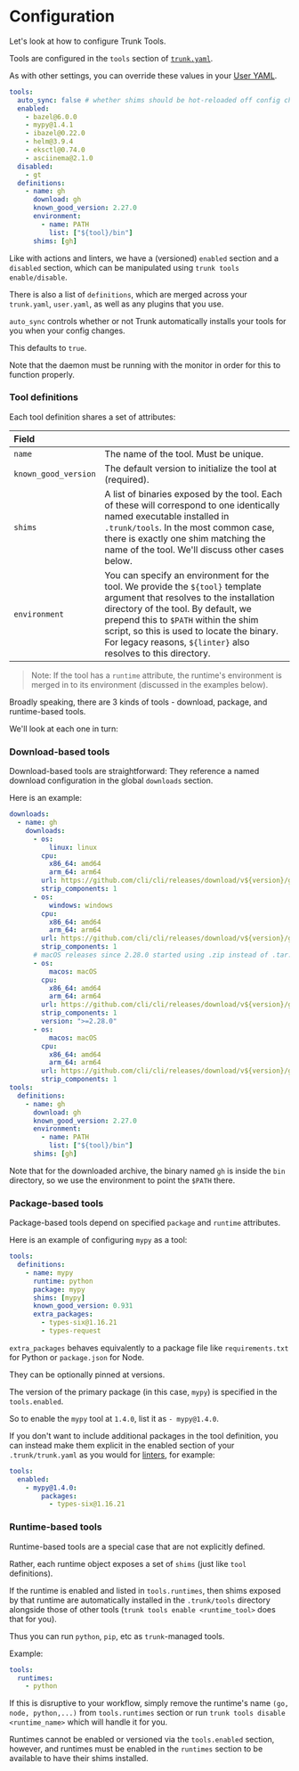 # Configuration

Let's look at how to configure Trunk Tools.

Tools are configured in the `tools` section of [`trunk.yaml`](https://docs.trunk.io/check/reference/trunk-yaml).

As with other settings, you can override these values in your [User YAML](https://docs.trunk.io/check/reference/user-yaml).

```yaml
tools:
  auto_sync: false # whether shims should be hot-reloaded off config changes.
  enabled:
    - bazel@6.0.0
    - mypy@1.4.1
    - ibazel@0.22.0
    - helm@3.9.4
    - eksctl@0.74.0
    - asciinema@2.1.0
  disabled:
    - gt
  definitions:
    - name: gh
      download: gh
      known_good_version: 2.27.0
      environment:
        - name: PATH
          list: ["${tool}/bin"]
      shims: [gh]
```

Like with actions and linters, we have a (versioned) `enabled` section and a `disabled` section, which can be manipulated using `trunk tools enable/disable`.

There is also a list of `definitions`, which are merged across your `trunk.yaml`, `user.yaml`, as well as any plugins that you use.

`auto_sync` controls whether or not Trunk automatically installs your tools for you when your config changes.

This defaults to `true`.

Note that the daemon must be running with the monitor in order for this to function properly.

### Tool definitions

Each tool definition shares a set of attributes:

| Field                |                                                                                                                                                                                                                                                                                                                        |
| :------------------- | :--------------------------------------------------------------------------------------------------------------------------------------------------------------------------------------------------------------------------------------------------------------------------------------------------------------------- |
| `name`               | The name of the tool. Must be unique.                                                                                                                                                                                                                                                                                  |
| `known_good_version` | The default version to initialize the tool at (required).                                                                                                                                                                                                                                                              |
| `shims`              | A list of binaries exposed by the tool. Each of these will correspond to one identically named executable installed in `.trunk/tools`. In the most common case, there is exactly one shim matching the name of the tool. We'll discuss other cases below.                                                              |
| `environment`        | You can specify an environment for the tool. We provide the `${tool}` template argument that resolves to the installation directory of the tool. By default, we prepend this to `$PATH` within the shim script, so this is used to locate the binary. For legacy reasons, `${linter}` also resolves to this directory. |

> Note: If the tool has a `runtime` attribute, the runtime's environment is merged in to its environment (discussed in the examples below).

Broadly speaking, there are 3 kinds of tools - download, package, and runtime-based tools.

We'll look at each one in turn:

### Download-based tools

Download-based tools are straightforward: They reference a named download configuration in the global `downloads` section.

Here is an example:

```yaml
downloads:
  - name: gh
    downloads:
      - os:
          linux: linux
        cpu:
          x86_64: amd64
          arm_64: arm64
        url: https://github.com/cli/cli/releases/download/v${version}/gh_${version}_${os}_${cpu}.tar.gz
        strip_components: 1
      - os:
          windows: windows
        cpu:
          x86_64: amd64
          arm_64: arm64
        url: https://github.com/cli/cli/releases/download/v${version}/gh_${version}_${os}_${cpu}.zip
        strip_components: 1
      # macOS releases since 2.28.0 started using .zip instead of .tar.gz
      - os:
          macos: macOS
        cpu:
          x86_64: amd64
          arm_64: arm64
        url: https://github.com/cli/cli/releases/download/v${version}/gh_${version}_${os}_${cpu}.zip
        strip_components: 1
        version: ">=2.28.0"
      - os:
          macos: macOS
        cpu:
          x86_64: amd64
          arm_64: arm64
        url: https://github.com/cli/cli/releases/download/v${version}/gh_${version}_${os}_${cpu}.tar.gz
        strip_components: 1
tools:
  definitions:
    - name: gh
      download: gh
      known_good_version: 2.27.0
      environment:
        - name: PATH
          list: ["${tool}/bin"]
      shims: [gh]
```

Note that for the downloaded archive, the binary named `gh` is inside the `bin` directory, so we use the environment to point the `$PATH` there.

### Package-based tools

Package-based tools depend on specified `package` and `runtime` attributes.

Here is an example of configuring `mypy` as a tool:

```yaml
tools:
  definitions:
    - name: mypy
      runtime: python
      package: mypy
      shims: [mypy]
      known_good_version: 0.931
      extra_packages:
        - types-six@1.16.21
        - types-request
```

`extra_packages` behaves equivalently to a package file like `requirements.txt` for Python or `package.json` for Node.

They can be optionally pinned at versions.

The version of the primary package (in this case, `mypy`) is specified in the `tools.enabled`.

So to enable the `mypy` tool at `1.4.0`, list it as `- mypy@1.4.0`.

If you don't want to include additional packages in the tool definition, you can instead make them explicit in the enabled section of your `.trunk/trunk.yaml` as you would for [linters](../../configuration/#installing-additional-packages), for example:

```yaml
tools:
  enabled:
    - mypy@1.4.0:
        packages:
          - types-six@1.16.21
```

### Runtime-based tools

Runtime-based tools are a special case that are not explicitly defined.

Rather, each runtime object exposes a set of `shims` (just like `tool` definitions).

If the runtime is enabled and listed in `tools.runtimes`, then shims exposed by that runtime are automatically installed in the `.trunk/tools` directory alongside those of other tools (`trunk tools enable <runtime_tool>` does that for you).

Thus you can run `python`, `pip`, etc as `trunk`-managed tools.

Example:

```yaml
tools:
  runtimes:
    - python
```

If this is disruptive to your workflow, simply remove the runtime's name `(go, node, python,...)` from `tools.runtimes` section or run `trunk tools disable <runtime_name>` which will handle it for you.

Runtimes cannot be enabled or versioned via the `tools.enabled` section, however, and runtimes must be enabled in the `runtimes` section to be available to have their shims installed.
